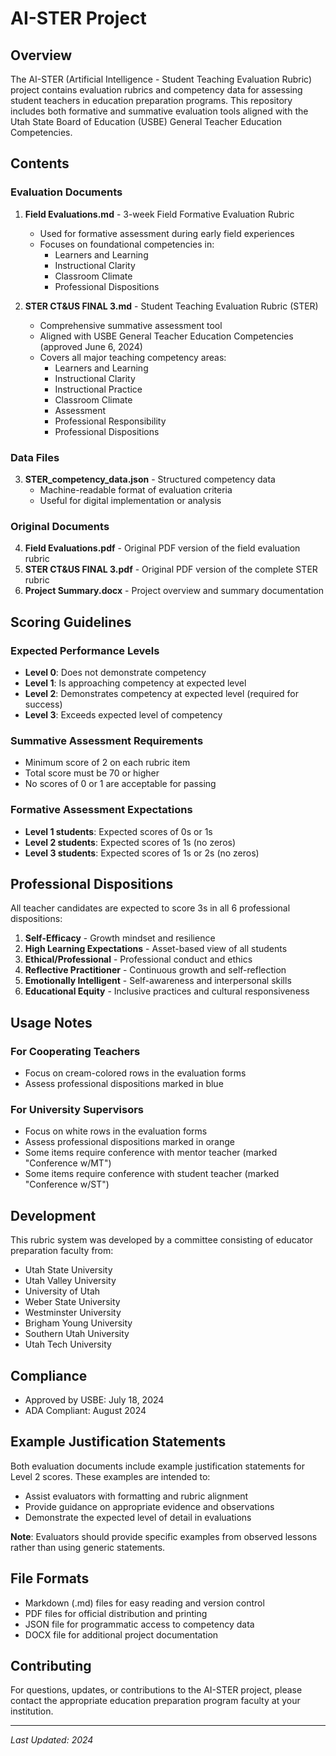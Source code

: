 # AI-STER Project

## Overview

The AI-STER (Artificial Intelligence - Student Teaching Evaluation Rubric) project contains evaluation rubrics and competency data for assessing student teachers in education preparation programs. This repository includes both formative and summative evaluation tools aligned with the Utah State Board of Education (USBE) General Teacher Education Competencies.

## Contents

### Evaluation Documents

1. **Field Evaluations.md** - 3-week Field Formative Evaluation Rubric
   - Used for formative assessment during early field experiences
   - Focuses on foundational competencies in:
     - Learners and Learning
     - Instructional Clarity
     - Classroom Climate
     - Professional Dispositions

2. **STER CT&US FINAL 3.md** - Student Teaching Evaluation Rubric (STER)
   - Comprehensive summative assessment tool
   - Aligned with USBE General Teacher Education Competencies (approved June 6, 2024)
   - Covers all major teaching competency areas:
     - Learners and Learning
     - Instructional Clarity
     - Instructional Practice
     - Classroom Climate
     - Assessment
     - Professional Responsibility
     - Professional Dispositions

### Data Files

3. **STER_competency_data.json** - Structured competency data
   - Machine-readable format of evaluation criteria
   - Useful for digital implementation or analysis

### Original Documents

4. **Field Evaluations.pdf** - Original PDF version of the field evaluation rubric
5. **STER CT&US FINAL 3.pdf** - Original PDF version of the complete STER rubric
6. **Project Summary.docx** - Project overview and summary documentation

## Scoring Guidelines

### Expected Performance Levels

- **Level 0**: Does not demonstrate competency
- **Level 1**: Is approaching competency at expected level
- **Level 2**: Demonstrates competency at expected level (required for success)
- **Level 3**: Exceeds expected level of competency

### Summative Assessment Requirements

- Minimum score of 2 on each rubric item
- Total score must be 70 or higher
- No scores of 0 or 1 are acceptable for passing

### Formative Assessment Expectations

- **Level 1 students**: Expected scores of 0s or 1s
- **Level 2 students**: Expected scores of 1s (no zeros)
- **Level 3 students**: Expected scores of 1s or 2s (no zeros)

## Professional Dispositions

All teacher candidates are expected to score 3s in all 6 professional dispositions:

1. **Self-Efficacy** - Growth mindset and resilience
2. **High Learning Expectations** - Asset-based view of all students
3. **Ethical/Professional** - Professional conduct and ethics
4. **Reflective Practitioner** - Continuous growth and self-reflection
5. **Emotionally Intelligent** - Self-awareness and interpersonal skills
6. **Educational Equity** - Inclusive practices and cultural responsiveness

## Usage Notes

### For Cooperating Teachers
- Focus on cream-colored rows in the evaluation forms
- Assess professional dispositions marked in blue

### For University Supervisors
- Focus on white rows in the evaluation forms
- Assess professional dispositions marked in orange
- Some items require conference with mentor teacher (marked "Conference w/MT")
- Some items require conference with student teacher (marked "Conference w/ST")

## Development

This rubric system was developed by a committee consisting of educator preparation faculty from:
- Utah State University
- Utah Valley University
- University of Utah
- Weber State University
- Westminster University
- Brigham Young University
- Southern Utah University
- Utah Tech University

## Compliance

- Approved by USBE: July 18, 2024
- ADA Compliant: August 2024

## Example Justification Statements

Both evaluation documents include example justification statements for Level 2 scores. These examples are intended to:
- Assist evaluators with formatting and rubric alignment
- Provide guidance on appropriate evidence and observations
- Demonstrate the expected level of detail in evaluations

**Note**: Evaluators should provide specific examples from observed lessons rather than using generic statements.

## File Formats

- Markdown (.md) files for easy reading and version control
- PDF files for official distribution and printing
- JSON file for programmatic access to competency data
- DOCX file for additional project documentation

## Contributing

For questions, updates, or contributions to the AI-STER project, please contact the appropriate education preparation program faculty at your institution.

---

*Last Updated: 2024* 